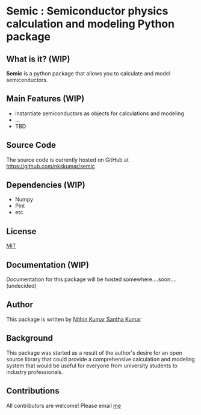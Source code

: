 

# Semic : Semiconductor physics calculation and modeling Python package

## What is it? (WIP)

**Semic** is a python package that allows you to calculate and model semiconductors.

## Main Features (WIP)

   - instantiate semiconductors as objects for calculations and modeling
   - ...
   - TBD

## Source Code

The source code is currently hosted on GitHub at https://github.com/nkskumar/semic

## Dependencies (WIP)

   - Numpy
   - Pint
   - etc.

## License

[MIT](LICENSE)

## Documentation (WIP)

Documentation for this package will be hosted somewhere....soon....(undecided)

## Author

This package is written by [Nithin Kumar Santha Kumar](mailto:nithinkumar.santhakumar@utdallas.edu)

## Background

This package was started as a result of the author's desire for an open source library that could provide a comprehensive calculation and modeling system that would be useful for everyone from university students to industry professionals.

## Contributions

All contributors are welcome! Please email [me](nithinkumar.santhakumar@utdallas.edu)

